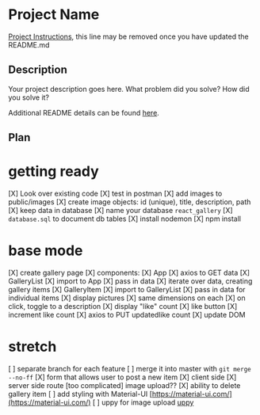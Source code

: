 # Project Name

[Project Instructions](./INSTRUCTIONS.md), this line may be removed once you have updated the README.md

## Description

Your project description goes here. What problem did you solve? How did you solve it?

Additional README details can be found [here](https://github.com/PrimeAcademy/readme-template/blob/master/README.md).

## Plan

# getting ready
[X] Look over existing code
    [X] test in postman
[X] add images to public/images
    [X] create image objects: id (unique), title, description, path
[X] keep data in database
    [X] name your database `react_gallery`
    [X] `database.sql` to document db tables
[X] install nodemon
[X] npm install

# base mode
[X] create gallery page
[X] components:
    [X] App
        [X] axios to GET data
    [X] GalleryList
        [X] import to App
        [X] pass in data
        [X] iterate over data, creating gallery items
    [X] GalleryItem
        [X] import to GalleryList
        [X] pass in data for individual items
        [X] display pictures
            [X] same dimensions on each
        [X] on click, toggle to a description
        [X] display "like" count
        [X] like button
            [X] increment like count
            [X] axios to PUT updatedlike count
            [X] update DOM
# stretch
[ ] separate branch for each feature
    [ ] merge it into master with `git merge --no-ff`
[X] form that allows user to post a new item
    [X] client side 
    [X] server side route
    [too complicated] image upload??
[X] ability to delete gallery item
[ ] add styling with Material-UI [https://material-ui.com/](https://material-ui.com/)
[ ] uppy for image upload [uppy](https://uppy.io/)
